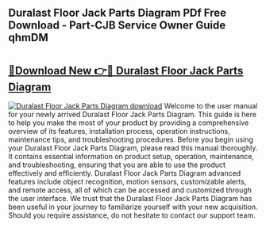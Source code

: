 ## Duralast Floor Jack Parts Diagram PDf Free Download - Part-CJB Service Owner Guide qhmDM

# <h2><a href="http://dfpf4py.blite.top/?on=Duralast+Floor+Jack+Parts+Diagram">🔗Download New 👉🔴 Duralast Floor Jack Parts Diagram</a></h2>

[![Duralast Floor Jack Parts Diagram download](https://i.imgur.com/lujVjoI.png)](http://dfpf4py.blite.top/?on=Duralast+Floor+Jack+Parts+Diagram)
Welcome to the user manual for your newly arrived Duralast Floor Jack Parts Diagram. This guide is here to help you make the most of your product by providing a comprehensive overview of its features, installation process, operation instructions, maintenance tips, and troubleshooting procedures. Before you begin using your Duralast Floor Jack Parts Diagram, please read this manual thoroughly. It contains essential information on product setup, operation, maintenance, and troubleshooting, ensuring that you are able to use the product effectively and efficiently. Duralast Floor Jack Parts Diagram advanced features include object recognition, motion sensors, customizable alerts, and remote access, all of which can be accessed and customized through the user interface. We trust that the Duralast Floor Jack Parts Diagram has been useful in your journey to familiarize yourself with your new acquisition. Should you require assistance, do not hesitate to contact our support team.
